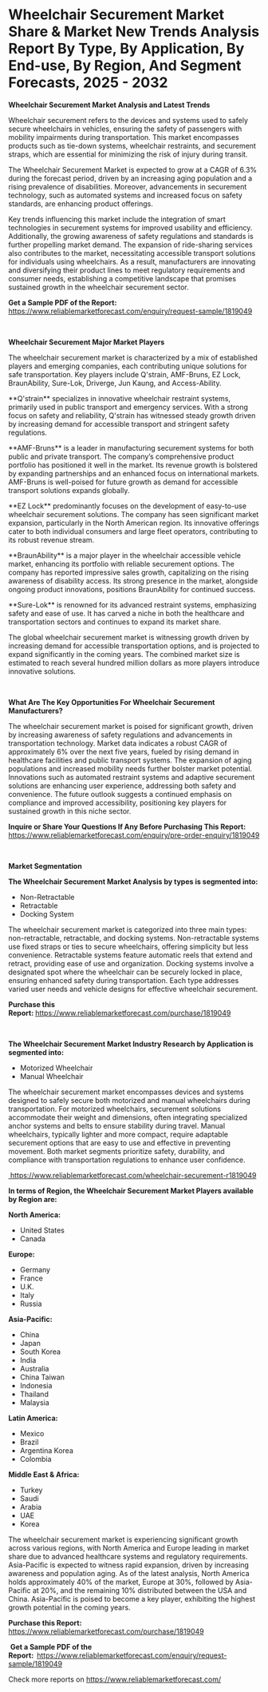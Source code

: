 <p><h1>Wheelchair Securement Market Share & Market New Trends Analysis Report By Type, By Application, By End-use, By Region, And Segment Forecasts, 2025 - 2032</h1></p><p><strong>Wheelchair Securement Market Analysis and Latest Trends</strong></p>
<p><p>Wheelchair securement refers to the devices and systems used to safely secure wheelchairs in vehicles, ensuring the safety of passengers with mobility impairments during transportation. This market encompasses products such as tie-down systems, wheelchair restraints, and securement straps, which are essential for minimizing the risk of injury during transit.</p><p>The Wheelchair Securement Market is expected to grow at a CAGR of 6.3% during the forecast period, driven by an increasing aging population and a rising prevalence of disabilities. Moreover, advancements in securement technology, such as automated systems and increased focus on safety standards, are enhancing product offerings. </p><p>Key trends influencing this market include the integration of smart technologies in securement systems for improved usability and efficiency. Additionally, the growing awareness of safety regulations and standards is further propelling market demand. The expansion of ride-sharing services also contributes to the market, necessitating accessible transport solutions for individuals using wheelchairs. As a result, manufacturers are innovating and diversifying their product lines to meet regulatory requirements and consumer needs, establishing a competitive landscape that promises sustained growth in the wheelchair securement sector.</p></p>
<p><strong>Get a Sample PDF of the Report:&nbsp;</strong> <a href="https://www.reliablemarketforecast.com/enquiry/request-sample/1819049?utm_campaign=2308&utm_medium=2&utm_source=Github&utm_content=ia&utm_term=09042025&utm_id=wheelchair-securement">https://www.reliablemarketforecast.com/enquiry/request-sample/1819049</a></p>
<p>&nbsp;</p>
<p><strong>Wheelchair Securement Major Market Players</strong></p>
<p><p>The wheelchair securement market is characterized by a mix of established players and emerging companies, each contributing unique solutions for safe transportation. Key players include Q'strain, AMF-Bruns, EZ Lock, BraunAbility, Sure-Lok, Driverge, Jun Kaung, and Access-Ability.</p><p>**Q'strain** specializes in innovative wheelchair restraint systems, primarily used in public transport and emergency services. With a strong focus on safety and reliability, Q'strain has witnessed steady growth driven by increasing demand for accessible transport and stringent safety regulations.</p><p>**AMF-Bruns** is a leader in manufacturing securement systems for both public and private transport. The company’s comprehensive product portfolio has positioned it well in the market. Its revenue growth is bolstered by expanding partnerships and an enhanced focus on international markets. AMF-Bruns is well-poised for future growth as demand for accessible transport solutions expands globally.</p><p>**EZ Lock** predominantly focuses on the development of easy-to-use wheelchair securement solutions. The company has seen significant market expansion, particularly in the North American region. Its innovative offerings cater to both individual consumers and large fleet operators, contributing to its robust revenue stream.</p><p>**BraunAbility** is a major player in the wheelchair accessible vehicle market, enhancing its portfolio with reliable securement options. The company has reported impressive sales growth, capitalizing on the rising awareness of disability access. Its strong presence in the market, alongside ongoing product innovations, positions BraunAbility for continued success.</p><p>**Sure-Lok** is renowned for its advanced restraint systems, emphasizing safety and ease of use. It has carved a niche in both the healthcare and transportation sectors and continues to expand its market share.</p><p>The global wheelchair securement market is witnessing growth driven by increasing demand for accessible transportation options, and is projected to expand significantly in the coming years. The combined market size is estimated to reach several hundred million dollars as more players introduce innovative solutions.</p></p>
<p>&nbsp;</p>
<p><strong>What Are The Key Opportunities For Wheelchair Securement Manufacturers?</strong></p>
<p><p>The wheelchair securement market is poised for significant growth, driven by increasing awareness of safety regulations and advancements in transportation technology. Market data indicates a robust CAGR of approximately 6% over the next five years, fueled by rising demand in healthcare facilities and public transport systems. The expansion of aging populations and increased mobility needs further bolster market potential. Innovations such as automated restraint systems and adaptive securement solutions are enhancing user experience, addressing both safety and convenience. The future outlook suggests a continued emphasis on compliance and improved accessibility, positioning key players for sustained growth in this niche sector.</p></p>
<p><strong>Inquire or Share Your Questions If Any Before Purchasing This Report:</strong> <a href="https://www.reliablemarketforecast.com/enquiry/pre-order-enquiry/1819049?utm_campaign=2308&utm_medium=2&utm_source=Github&utm_content=ia&utm_term=09042025&utm_id=wheelchair-securement">https://www.reliablemarketforecast.com/enquiry/pre-order-enquiry/1819049</a></p>
<p>&nbsp;</p>
<p><strong>Market Segmentation</strong></p>
<p><strong>The Wheelchair Securement Market Analysis by types is segmented into:</strong></p>
<p><ul><li>Non-Retractable</li><li>Retractable</li><li>Docking System</li></ul></p>
<p><p>The wheelchair securement market is categorized into three main types: non-retractable, retractable, and docking systems. Non-retractable systems use fixed straps or ties to secure wheelchairs, offering simplicity but less convenience. Retractable systems feature automatic reels that extend and retract, providing ease of use and organization. Docking systems involve a designated spot where the wheelchair can be securely locked in place, ensuring enhanced safety during transportation. Each type addresses varied user needs and vehicle designs for effective wheelchair securement.</p></p>
<p><strong>Purchase this Report:&nbsp;</strong><a href="https://www.reliablemarketforecast.com/purchase/1819049?utm_campaign=2308&utm_medium=2&utm_source=Github&utm_content=ia&utm_term=09042025&utm_id=wheelchair-securement">https://www.reliablemarketforecast.com/purchase/1819049</a></p>
<p>&nbsp;</p>
<p><strong>The Wheelchair Securement Market Industry Research by Application is segmented into:</strong></p>
<p><ul><li>Motorized Wheelchair</li><li>Manual Wheelchair</li></ul></p>
<p><p>The wheelchair securement market encompasses devices and systems designed to safely secure both motorized and manual wheelchairs during transportation. For motorized wheelchairs, securement solutions accommodate their weight and dimensions, often integrating specialized anchor systems and belts to ensure stability during travel. Manual wheelchairs, typically lighter and more compact, require adaptable securement options that are easy to use and effective in preventing movement. Both market segments prioritize safety, durability, and compliance with transportation regulations to enhance user confidence.</p></p>
<p><a href="https://www.reliablemarketforecast.com/wheelchair-securement-r1819049?utm_campaign=2308&utm_medium=2&utm_source=Github&utm_content=ia&utm_term=09042025&utm_id=wheelchair-securement">&nbsp;https://www.reliablemarketforecast.com/wheelchair-securement-r1819049</a></p>
<p><strong>In terms of Region, the Wheelchair Securement Market Players available by Region are:</strong></p>
<p>
    <p> <strong> North America: </strong>
        <ul>
            <li>United States</li>
            <li>Canada</li>
        </ul>
        </p> 
    <p> <strong> Europe: </strong>
        <ul>
            <li>Germany</li>
            <li>France</li>
            <li>U.K.</li>
            <li>Italy</li>
            <li>Russia</li>
        </ul>
        </p> 
    <p> <strong> Asia-Pacific: </strong>
        <ul>
            <li>China</li>
            <li>Japan</li>
            <li>South Korea</li>
            <li>India</li>
            <li>Australia</li>
            <li>China Taiwan</li>
            <li>Indonesia</li>
            <li>Thailand</li>
            <li>Malaysia</li>
        </ul>
        </p> 
    <p> <strong> Latin America: </strong>
        <ul>
            <li>Mexico</li>
            <li>Brazil</li>
            <li>Argentina Korea</li>
            <li>Colombia</li>
        </ul>
        </p> 
    <p> <strong> Middle East & Africa: </strong>
        <ul>
            <li>Turkey</li>
            <li>Saudi</li>
            <li>Arabia</li>
            <li>UAE</li>
            <li>Korea</li>
        </ul>
    </p>
    </p>
<p><p>The wheelchair securement market is experiencing significant growth across various regions, with North America and Europe leading in market share due to advanced healthcare systems and regulatory requirements. Asia-Pacific is expected to witness rapid expansion, driven by increasing awareness and population aging. As of the latest analysis, North America holds approximately 40% of the market, Europe at 30%, followed by Asia-Pacific at 20%, and the remaining 10% distributed between the USA and China. Asia-Pacific is poised to become a key player, exhibiting the highest growth potential in the coming years.</p></p>
<p><strong>Purchase this Report: </strong><a href="https://www.reliablemarketforecast.com/purchase/1819049?utm_campaign=2308&utm_medium=2&utm_source=Github&utm_content=ia&utm_term=09042025&utm_id=wheelchair-securement">https://www.reliablemarketforecast.com/purchase/1819049</a></p>
<p>&nbsp;<strong>Get a Sample PDF of the Report:&nbsp;&nbsp;</strong><a href="https://www.reliablemarketforecast.com/enquiry/request-sample/1819049?utm_campaign=2308&utm_medium=2&utm_source=Github&utm_content=ia&utm_term=09042025&utm_id=wheelchair-securement">https://www.reliablemarketforecast.com/enquiry/request-sample/1819049</a></p>
<p><strong></strong></p>
<p>Check more reports on <a href="https://www.reliablemarketforecast.com/?utm_campaign=2308&utm_medium=2&utm_source=Github&utm_content=ia&utm_term=09042025&utm_id=wheelchair-securement">https://www.reliablemarketforecast.com/</a></p>